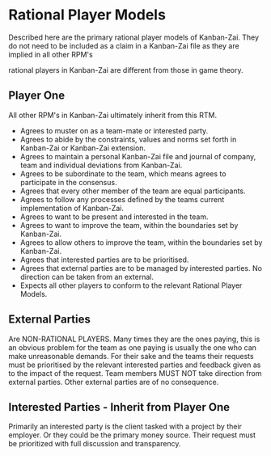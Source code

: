 # Rational Player Models

Described here are the primary rational player models of Kanban-Zai.
They do not need to be included as a claim in a Kanban-Zai file as they are implied in all other RPM's

rational players in Kanban-Zai are different from those in game theory.

## Player One

All other RPM's in Kanban-Zai ultimately inherit from this RTM.

* Agrees to muster on as a team-mate or interested party.
* Agrees to abide by the constraints, values and norms set forth in Kanban-Zai or Kanban-Zai extension.
* Agrees to maintain a personal Kanban-Zai file and journal of company, team and individual deviations from Kanban-Zai.
* Agrees to be subordinate to the team, which means agrees to participate in the consensus.
* Agrees that every other member of the team are equal participants.
* Agrees to follow any processes defined by the teams current implementation of Kanban-Zai.
* Agrees to want to be present and interested in the team.
* Agrees to want to improve the team, within the boundaries set by Kanban-Zai.
* Agrees to allow others to improve the team, within the boundaries set by Kanban-Zai.
* Agrees that interested parties are to be prioritised.
* Agrees that external parties are to be managed by interested parties.  No direction can be taken from an external.
* Expects all other players to conform to the relevant Rational Player Models.

## External Parties

Are NON-RATIONAL PLAYERS.  Many times they are the ones paying, this is an obvious problem for the team as one paying 
is usually the one who can make unreasonable demands.  For their sake and the teams their requests must be prioritised
by the relevant interested parties and feedback given as to the impact of the request.  Team members MUST NOT take 
direction from external parties.  Other external parties are of no consequence. 

## Interested Parties - Inherit from Player One

Primarily an interested party is the client tasked with a project by their employer.  Or they could be the primary 
money source.  Their request must be prioritized with full discussion and transparency.

